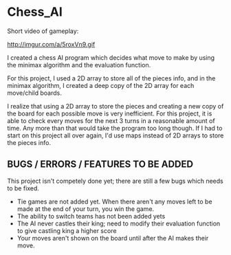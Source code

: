 # Chess_AI

Short video of gameplay: 

http://imgur.com/a/5roxVn9.gif

I created a chess AI program which decides what move to make by using the minimax algorithm and the evaluation function. 

For this project, I used a 2D array to store all of the pieces info, and in the minimax algorithm, I created a deep copy of the 2D array for each move/child boards. 

I realize that using a 2D array to store the pieces and creating a new copy of the board for each possible move is very inefficient. For this project, it is able to check every moves for the next 3 turns in a reasonable amount of time. Any more than that would take the program too long though.
If I had to start on this project all over again, I'd use maps instead of 2D arrays to store the pieces info. 

BUGS / ERRORS / FEATURES TO BE ADDED
--------------
This project isn't competely done yet; there are still a few bugs which needs to be fixed.

- Tie games are not added yet. When there aren't any moves left to be made at the end of your turn, you win the game.
- The ability to switch teams has not been added yets
- The AI never castles their king; need to modify their evaluation function to give castling king a higher score
- Your moves aren't shown on the board until after the AI makes their move. 
